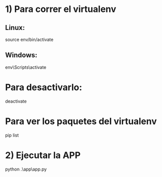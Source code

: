 # 1) Para correr el virtualenv
## Linux:
source env/bin/activate

## Windows:
env\Scripts\activate

# Para desactivarlo:
deactivate

# Para ver los paquetes del virtualenv
pip list

# 2) Ejecutar la APP
python .\app\app.py